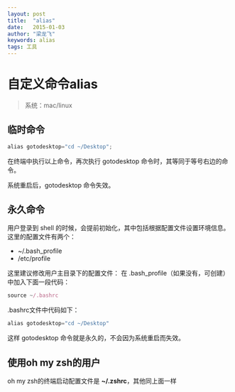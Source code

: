 ```yaml
---
layout: post
title:  "alias"
date:   2015-01-03 
author: "梁龙飞"
keywords: alias
tags: 工具
---
```


# 自定义命令alias

> 系统：mac/linux

## 临时命令

```javascript
alias gotodesktop="cd ~/Desktop";
```

在终端中执行以上命令，再次执行 gotodesktop 命令时，其等同于等号右边的命令。

系统重启后，gotodesktop 命令失效。

## 永久命令

用户登录到 shell 的时候，会提前初始化，其中包括根据配置文件设置环境信息。这里的配置文件有两个：

 - ~/.bash_profile
 - /etc/profile

这里建议修改用户主目录下的配置文件：
在 .bash_profile（如果没有，可创建）中加入下面一段代码：

```javascript
source ~/.bashrc
``` 

.bashrc文件中代码如下：

```javascript
alias gotodesktop="cd ~/Desktop"
```

这样 gotodesktop 命令就是永久的，不会因为系统重启而失效。

## 使用oh my zsh的用户

oh my zsh的终端启动配置文件是 **~/.zshrc**，其他同上面一样



